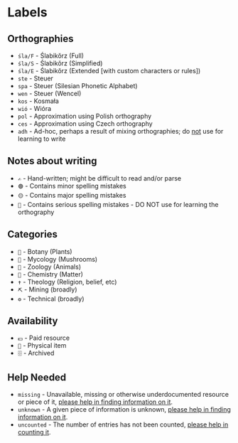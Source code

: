 # Labels

## Orthographies

- `śla/F` - Ślabikŏrz (Full)
- `śla/S` - Ślabikŏrz (Simplified)
- `śla/E` - Ślabikŏrz (Extended [with custom characters or rules])
- `ste` - Steuer
- `spa` - Steuer (Silesian Phonetic Alphabet)
- `wen` - Steuer (Wencel)
- `kos` - Kosmała
- `wió` - Wióra
- `pol` - Approximation using Polish orthography
- `ces` - Approximation using Czech orthography
- `adh` - Ad-hoc, perhaps a result of mixing orthographies; do <ins>not</ins> use for learning to write

## Notes about writing

- `✍️` - Hand-written; might be difficult to read and/or parse
- `🟢` - Contains minor spelling mistakes
- `🟡` - Contains major spelling mistakes
- `🔴` - Contains serious spelling mistakes - DO NOT use for learning the orthography

## Categories

- `🌿` - Botany (Plants)
- `🍄` - Mycology (Mushrooms)
- `🐴` - Zoology (Animals)
- `🧪` - Chemistry (Matter)
- `✝️` - Theology (Religion, belief, etc)
- `⛏️` - Mining (broadly)
- `⚙️` - Technical (broadly)

## Availability

- `💵` - Paid resource
- `🧩` - Physical item
- `🗄️` - Archived

## Help Needed

- `missing` - Unavailable, missing or otherwise underdocumented resource or piece of it, <ins>please help in finding information on it</ins>.
- `unknown` - A given piece of information is unknown, <ins>please help in finding information on it</ins>.
- `uncounted` - The number of entries has not been counted, <ins>please help in counting it</ins>.
